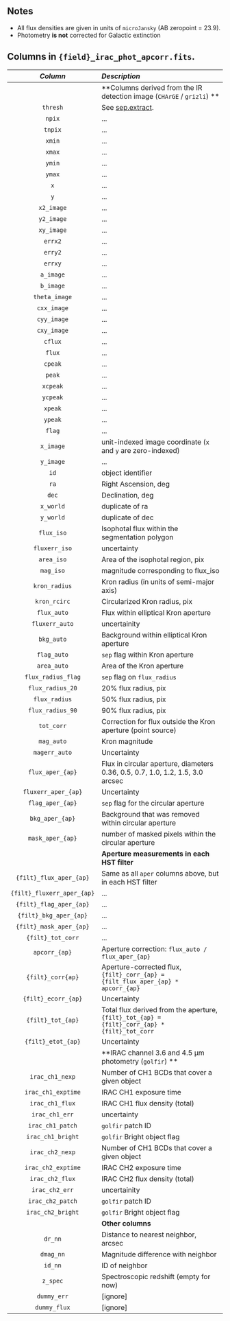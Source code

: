 ## Notes

- All flux densities are given in units of ``microJansky`` (AB zeropoint = 23.9).
- Photometry **is not** corrected for Galactic extinction

## Columns in ``{field}_irac_phot_apcorr.fits``.


|                   *Column*     |                                                                                        *Description* |
|     :--------------------:     |                                                         :------------------------------------------- |
|                                | **Columns derived from the IR detection image (``CHArGE`` / ``grizli``) **                           |
|                     ``thresh`` |                        See [sep.extract](https://sep.readthedocs.io/en/v1.0.x/api/sep.extract.html). |
|                       ``npix`` |                                                                                                  ... |
|                      ``tnpix`` |                                                                                                  ... |
|                       ``xmin`` |                                                                                                  ... |
|                       ``xmax`` |                                                                                                  ... |
|                       ``ymin`` |                                                                                                  ... |
|                       ``ymax`` |                                                                                                  ... |
|                          ``x`` |                                                                                                  ... |
|                          ``y`` |                                                                                                  ... |
|                   ``x2_image`` |                                                                                                  ... |
|                   ``y2_image`` |                                                                                                  ... |
|                   ``xy_image`` |                                                                                                  ... |
|                      ``errx2`` |                                                                                                  ... |
|                      ``erry2`` |                                                                                                  ... |
|                      ``errxy`` |                                                                                                  ... |
|                    ``a_image`` |                                                                                                  ... |
|                    ``b_image`` |                                                                                                  ... |
|                ``theta_image`` |                                                                                                  ... |
|                  ``cxx_image`` |                                                                                                  ... |
|                  ``cyy_image`` |                                                                                                  ... |
|                  ``cxy_image`` |                                                                                                  ... |
|                      ``cflux`` |                                                                                                  ... |
|                       ``flux`` |                                                                                                  ... |
|                      ``cpeak`` |                                                                                                  ... |
|                       ``peak`` |                                                                                                  ... |
|                     ``xcpeak`` |                                                                                                  ... |
|                     ``ycpeak`` |                                                                                                  ... |
|                      ``xpeak`` |                                                                                                  ... |
|                      ``ypeak`` |                                                                                                  ... |
|                       ``flag`` |                                                                                                  ... |
|                    ``x_image`` |                                     unit-indexed image coordinate (``x`` and ``y`` are zero-indexed) |
|                    ``y_image`` |                                                                                                  ... |
|                         ``id`` |                                                                                    object identifier |
|                         ``ra`` |                                                                                 Right Ascension, deg |
|                        ``dec`` |                                                                                     Declination, deg |
|                    ``x_world`` |                                                                                      duplicate of ra |
|                    ``y_world`` |                                                                                     duplicate of dec |
|                   ``flux_iso`` |                                                       Isophotal flux within the segmentation polygon |
|                ``fluxerr_iso`` |                                                                                          uncertainty |
|                   ``area_iso`` |                                                                    Area of the isophotal region, pix |
|                    ``mag_iso`` |                                                                  magnitude corresponding to flux_iso |
|                ``kron_radius`` |                                                            Kron radius (in units of semi-major axis) |
|                 ``kron_rcirc`` |                                                                        Circularized Kron radius, pix |
|                  ``flux_auto`` |                                                                 Flux within elliptical Kron aperture |
|               ``fluxerr_auto`` |                                                                                         uncertainity |
|                   ``bkg_auto`` |                                                           Background within elliptical Kron aperture |
|                  ``flag_auto`` |                                                                      `sep` flag within Kron aperture |
|                  ``area_auto`` |                                                                            Area of the Kron aperture |
|           ``flux_radius_flag`` |                                                                      ``sep`` flag on ``flux_radius`` |
|             ``flux_radius_20`` |                                                                                 20% flux radius, pix |
|                ``flux_radius`` |                                                                                 50% flux radius, pix |
|             ``flux_radius_90`` |                                                                                 90% flux radius, pix |
|                   ``tot_corr`` |                                         Correction for flux outside the Kron aperture (point source) |
|                   ``mag_auto`` |                                                                                       Kron magnitude |
|                ``magerr_auto`` |                                                                                          Uncertainty |
|             ``flux_aper_{ap}`` |                       Flux in circular aperture, diameters 0.36, 0.5, 0.7, 1.0, 1.2, 1.5, 3.0 arcsec |
|          ``fluxerr_aper_{ap}`` |                                                                                          Uncertainty |
|             ``flag_aper_{ap}`` |                                                               ``sep`` flag for the circular aperture |
|              ``bkg_aper_{ap}`` |                                                 Background that was removed within circular aperture |
|             ``mask_aper_{ap}`` |                                                 number of masked pixels within the circular aperture |
|                                | **Aperture measurements in each HST filter**                                                         |
|      ``{filt}_flux_aper_{ap}`` |                                           Same as all ``aper`` columns above, but in each HST filter |
|   ``{filt}_fluxerr_aper_{ap}`` |                                                                                                  ... |
|      ``{filt}_flag_aper_{ap}`` |                                                                                                  ... |
|       ``{filt}_bkg_aper_{ap}`` |                                                                                                  ... |
|      ``{filt}_mask_aper_{ap}`` |                                                                                                  ... |
|            ``{filt}_tot_corr`` |                                                                                                  ... |
|                ``apcorr_{ap}`` |                                                  Aperture correction: ``flux_auto / flux_aper_{ap}`` |
|            ``{filt}_corr{ap}`` |                   Aperture-corrected flux, ``{filt}_corr_{ap} = {filt_flux_aper_{ap} * apcorr_{ap}`` |
|          ``{filt}_ecorr_{ap}`` |                                                                                          Uncertainty |
|            ``{filt}_tot_{ap}`` |       Total flux derived from the aperture, ``{filt}_tot_{ap} = {filt}_corr_{ap} * {filt}_tot_corr`` |
|           ``{filt}_etot_{ap}`` |                                                                                          Uncertainty |
|                                | **IRAC channel 3.6 and 4.5 µm photometry (``golfir``) **                                             |
|              ``irac_ch1_nexp`` |                                                         Number of CH1 BCDs that cover a given object |
|           ``irac_ch1_exptime`` |                                                                               IRAC CH1 exposure time |
|              ``irac_ch1_flux`` |                                                                        IRAC CH1 flux density (total) |
|               ``irac_ch1_err`` |                                                                                          uncertainty |
|             ``irac_ch1_patch`` |                                                                                  ``golfir`` patch ID |
|            ``irac_ch1_bright`` |                                                                        ``golfir`` Bright object flag |
|              ``irac_ch2_nexp`` |                                                         Number of CH1 BCDs that cover a given object |
|           ``irac_ch2_exptime`` |                                                                               IRAC CH2 exposure time |
|              ``irac_ch2_flux`` |                                                                        IRAC CH2 flux density (total) |
|               ``irac_ch2_err`` |                                                                                         uncertainity |
|             ``irac_ch2_patch`` |                                                                                  ``golfir`` patch ID |
|            ``irac_ch2_bright`` |                                                                        ``golfir`` Bright object flag |
|                                | **Other columns**                                                                                |
|                      ``dr_nn`` |                                                                 Distance to nearest neighbor, arcsec |
|                    ``dmag_nn`` |                                                                   Magnitude difference with neighbor |
|                      ``id_nn`` |                                                                                       ID of neighbor |
|                     ``z_spec`` |                                                               Spectroscopic redshift (empty for now) |
|                  ``dummy_err`` |                                                                                             [ignore] |
|                 ``dummy_flux`` |                                                                                             [ignore] |
